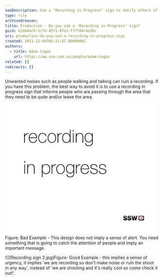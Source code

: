 ```yaml
---
seoDescription: Use a "Recording in Progress" sign to notify others of an ongoing recording and minimize unwanted noise.
type: rule
archivedreason:
title: Production - Do you use a 'Recording in Progress' sign?
guid: b1d44ac9-5cfe-4571-87e1-f1ff04c4e56c
uri: production-do-you-use-a-recording-in-progress-sign
created: 2011-12-09T05:21:57.0000000Z
authors:
  - title: Adam Cogan
    url: https://ww.ssw.com.au/people/adam-cogan
related: []
redirects: []
---
```


Unwanted noises such as people walking and talking can ruin a recording. If you have this problem, the best way to avoid it is to use a recording in progress sign that informs people who are passing through the area that they need to be quite and/or leave the area.

<!--endintro-->

![](RecordingInProgress_BadExample.jpg)Figure: Bad Example - This design does not imply a sense of alert. You need something that is going to catch the attention of people and imply an important message.

![](Recording sign 2.jpg)Figure: Good Example - this implies a sense of urgency, it implies 'we are recording so don't make noise or ruin the shoot in any way', instead of 'we are shooting and it's really cool so come check it out!'.
